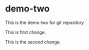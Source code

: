 # demo-two
This is the demo two for git repository

This is first change.

This is the second change.

